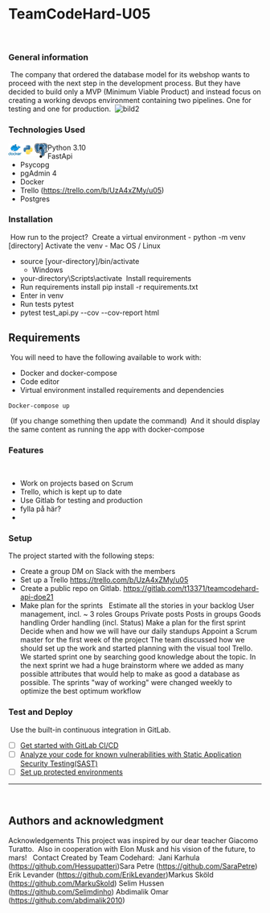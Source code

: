 # TeamCodeHard-U05
​
### General information
​
The company that ordered the database model for its webshop wants to proceed with the next step in the development process. But they have decided to build only a MVP (Minimum Viable Product) and instead focus on creating a working devops environment containing two pipelines. One for testing and one for production.
​
![bild2](https://user-images.githubusercontent.com/91993656/160679215-74fc463e-0be2-4cb6-95ae-3e0af9f2a30d.png)

### Technologies Used

<img align="left" alt="Docker" width="26px" src="https://raw.githubusercontent.com/github/explore/80688e429a7d4ef2fca1e82350fe8e3517d3494d/topics/docker/docker.png" />

<img align="left" alt="Python" width="26px" src="https://raw.githubusercontent.com/github/explore/80688e429a7d4ef2fca1e82350fe8e3517d3494d/topics/python/python.png" />

<img align="left" alt="postgreSQL" width="26px" src="https://raw.githubusercontent.com/github/explore/80688e429a7d4ef2fca1e82350fe8e3517d3494d/topics/postgresql/postgresql.png" />


- Python 3.10
- FastApi
- Psycopg
- pgAdmin 4
- Docker
- Trello (https://trello.com/b/UzA4xZMy/u05)
- Postgres
​
### Installation
​
How run to the project?
​
Create a virtual environment
    - python -m venv [directory]
Activate the venv 
    - Mac OS / Linux
-  source [your-directory]/bin/activate
    - Windows
- your-directory\Scripts\activate
​
Install requirements
- Run requirements install pip install -r requirements.txt
- Enter in venv
- Run tests pytest
- pytest test_api.py --cov --cov-report html
​
## Requirements
​
You will need to have the following available to work with:
​
- Docker and docker-compose
- Code editor
- Virtual environment installed requirements and dependencies
​
```
Docker-compose up 
```
​
(If you change something then update the command)
​
And it should display the same content as running the app with docker-compose
​
​
​
### Features
​
- Work on projects based on Scrum
- Trello, which is kept up to date
- Use Gitlab for testing and production
- fylla på här?
- 
### Setup
The project started with the following steps:
- Create a group DM on Slack with the members
- Set up a Trello
https://trello.com/b/UzA4xZMy/u05
- Create a public repo on Gitlab.
https://gitlab.com/t13371/teamcodehard-api-doe21
- Make plan for the sprints
​
​
Estimate all the stories in your backlog
User management, incl. ~ 3 roles
Groups
Private posts
Posts in groups
Goods handling
Order handling (incl. Status)
Make a plan for the first sprint
Decide when and how we will have our daily standups
Appoint a Scrum master for the first week of the project
The team discussed how we should set up the work and started planning with the visual tool Trello.
We started sprint one by searching good knowledge about the topic. In the next sprint we had a huge
brainstorm where we added as many possible attributes that would help to make as good a database as
possible.
The sprints "way of working" were changed weekly to optimize the best optimum workflow
### Test and Deploy
​
Use the built-in continuous integration in GitLab.
​
- [ ] [Get started with GitLab CI/CD](https://docs.gitlab.com/ee/ci/quick_start/index.html)
- [ ] [Analyze your code for known vulnerabilities with Static Application Security Testing(SAST)](https://docs.gitlab.com/ee/user/application_security/sast/)
- [ ] [Set up protected environments](https://docs.gitlab.com/ee/ci/environments/protected_environments.html)
​
***
​

## Authors and acknowledgment
Acknowledgements
This project was inspired by our dear teacher Giacomo Turatto.
​
 Also in cooperation with Elon Musk and his vision of the future, to mars!
​
​
Contact
Created by Team Codehard:
​
Jani Karhula (https://github.com/Hessupatteri)
​
Sara Petre (https://github.com/SaraPetre)
​
Erik Levander (https://github.com/ErikLevander)
​
Markus Sköld (https://github.com/MarkuSkold)
​
Selim Hussen (https://github.com/Selimdinho)
​
Abdimalik Omar (https://github.com/abdimalik2010)
​

